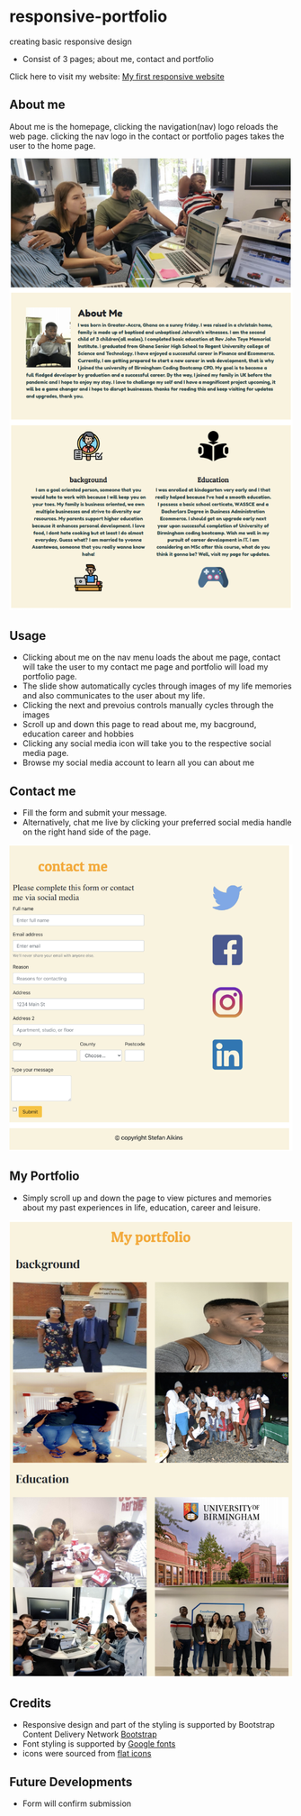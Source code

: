 # responsive-portfolio
creating basic responsive design
* Consist of 3 pages; about me, contact and portfolio

Click here to visit my website: [My first responsive website](https://stefan-aikins.github.io/responsive-portfolio/)

## About me 

About me is the homepage, clicking the navigation(nav) logo reloads the web page. clicking the nav logo in the contact or portfolio pages takes the user to the home page.

![alt aboutme preview](images/aboutme1.png)

## Usage
* Clicking about me on the nav menu loads the about me page, contact will take the user to my contact me page and portfolio will load my portfolio page.
* The slide show automatically cycles through images of my life memories and also communicates to the user about my life.
* Clicking the next and prevoius controls manually cycles through the images
* Scroll up and down this page to read about me, my bacground, education career and hobbies
* Clicking any social media icon will take you to the respective social media page.
* Browse my social media account to learn all you can about me

## Contact me
* Fill the form and submit your message.
* Alternatively, chat me live by clicking your preferred social media handle on the right hand side of the page.

![Alt Preview contact me page](images/contactme-preview.png)

## My Portfolio
* Simply scroll up and down the page to view pictures and memories about my past experiences in life, education, career and leisure.

![alt preview](images/portfolio-preview.png)

## Credits
  * Responsive design and part of the styling is supported by Bootstrap Content Delivery Network [Bootstrap](https://getbootstrap.com/)
  * Font styling is supported by [Google fonts](https://fonts.google.com/)
  * icons were sourced from [flat icons](https://www.flaticon.com/)

## Future Developments
* Form will confirm submission
